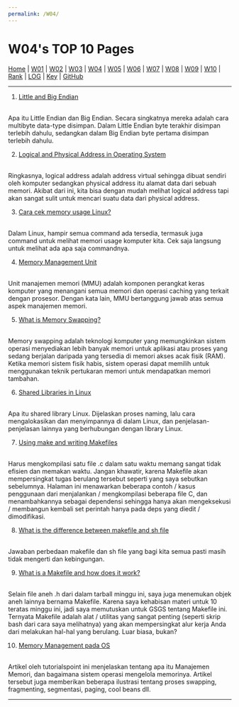 ```yaml
---
permalink: /W04/
---
```


# W04's TOP 10 Pages

[Home](https://ikhsanpambayun.github.io/os211/) |
[W01](/os211/W01/) |
[W02](/os211/W02/) |
[W03](/os211/W03/) |
[W04](/os211/W04/) |
[W05](/os211/W05/) |
[W06]() |
[W07]() |
[W08]() |
[W09]() |
[W10]() |
[Rank](TXT/myrank.txt) |
[LOG](TXT/mylog.txt) | 
[Key](TXT/mypubkey.txt) |
[GitHub](https://github.com/ikhsanpambayun/os211)
<br>
<hr>

1. [Little and Big Endian](https://www.geeksforgeeks.org/little-and-big-endian-mystery/)
<br>
Apa itu Little Endian dan Big Endian. Secara singkatnya mereka adalah cara multibyte data-type disimpan. Dalam Little Endian byte terakhir disimpan terlebih dahulu, sedangkan dalam Big Endian byte pertama disimpan terlebih dahulu.

2. [Logical and Physical Address in Operating System](https://www.geeksforgeeks.org/logical-and-physical-address-in-operating-system/)
<br>
Ringkasnya, logical address adalah address virtual sehingga dibuat sendiri oleh komputer sedangkan physical address itu alamat data dari sebuah memori. Akibat dari ini, kita bisa dengan mudah melihat logical address tapi akan sangat sulit untuk mencari suatu data dari physical address.

3. [Cara cek memory usage Linux?](https://www.binarytides.com/linux-command-check-memory-usage/)
<br>
Dalam Linux, hampir semua command ada tersedia, termasuk juga command untuk melihat memori usage komputer kita. Cek saja langsung untuk melihat ada apa saja commandnya.

4. [Memory Management Unit](https://whatis.techtarget.com/definition/memory-management-unit-MMU)
<br>
Unit manajemen memori (MMU) adalah komponen perangkat keras komputer yang menangani semua memori dan operasi caching yang terkait dengan prosesor. Dengan kata lain, MMU bertanggung jawab atas semua aspek manajemen memori.

5. [What is Memory Swapping?](https://www.enterprisestorageforum.com/hardware/what-is-memory-swapping/)
<br>
Memory swapping adalah teknologi komputer yang memungkinkan sistem operasi menyediakan lebih banyak memori untuk aplikasi atau proses yang sedang berjalan daripada yang tersedia di memori akses acak fisik (RAM). Ketika memori sistem fisik habis, sistem operasi dapat memilih untuk menggunakan teknik pertukaran memori untuk mendapatkan memori tambahan.

6. [Shared Libraries in Linux](https://www.tecmint.com/understanding-shared-libraries-in-linux/)
<br>
Apa itu shared library Linux. Dijelaskan proses naming, lalu cara mengalokasikan dan menyimpannya di dalam Linux, dan penjelasan-penjelasan lainnya yang berhubungan dengan library Linux.

7. [Using make and writing Makefiles](https://www.cs.swarthmore.edu/~newhall/unixhelp/howto_makefiles.html)
<br>
Harus mengkompilasi satu file .c dalam satu waktu memang sangat tidak efisien dan memakan waktu. Jangan khawatir, karena Makefile akan mempersingkat tugas berulang tersebut seperti yang saya sebutkan sebelumnya. Halaman ini menawarkan beberapa contoh / kasus penggunaan dari menjalankan / mengkompilasi beberapa file C, dan menambahkannya sebagai dependensi sehingga hanya akan mengeksekusi / membangun kembali set perintah hanya pada deps yang diedit / dimodifikasi.

8. [What is the difference between makefile and sh file](https://stackoverflow.com/questions/22578909/what-is-the-difference-between-makefile-and-sh-file)
<br>
Jawaban perbedaan makefile dan sh file yang bagi kita semua pasti masih tidak mengerti dan kebingungan.

9. [What is a Makefile and how does it work?](https://opensource.com/article/18/8/what-how-makefile)
<br>
Selain file aneh .h dari dalam tarball minggu ini, saya juga menemukan objek aneh lainnya bernama Makefile. Karena saya kehabisan materi untuk 10 teratas minggu ini, jadi saya memutuskan untuk GSGS tentang Makefile ini. Ternyata Makefile adalah alat / utilitas yang sangat penting (seperti skrip bash dari cara saya melihatnya) yang akan mempersingkat alur kerja Anda dari melakukan hal-hal yang berulang. Luar biasa, bukan?

10. [Memory Management pada OS](https://www.tutorialspoint.com/operating_system/os_memory_management)
<br>
Artikel oleh tutorialspoint ini menjelaskan tentang apa itu Manajemen Memori, dan bagaimana sistem operasi mengelola memorinya. Artikel tersebut juga memberikan beberapa ilustrasi tentang proses swapping, fragmenting, segmentasi, paging, cool beans dll.

<hr>
